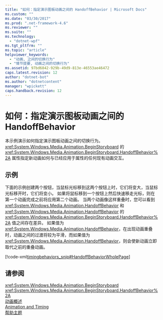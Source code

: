 ```yaml
---
title: "如何：指定演示图板动画之间的 HandoffBehavior | Microsoft Docs"
ms.custom: ""
ms.date: "03/30/2017"
ms.prod: ".net-framework-4.6"
ms.reviewer: ""
ms.suite: ""
ms.technology: 
  - "dotnet-wpf"
ms.tgt_pltfrm: ""
ms.topic: "article"
helpviewer_keywords: 
  - "动画, 之间的切换行为"
  - "情节提要, 动画之间的切换行为"
ms.assetid: 97bd6842-929b-49d9-813e-46553ae46472
caps.latest.revision: 12
author: "dotnet-bot"
ms.author: "dotnetcontent"
manager: "wpickett"
caps.handback.revision: 12
---
```

# 如何：指定演示图板动画之间的 HandoffBehavior
本示例演示如何指定演示图板动画之间的切换行为。  <xref:System.Windows.Media.Animation.BeginStoryboard> 的 <xref:System.Windows.Media.Animation.BeginStoryboard.HandoffBehavior%2A> 属性指定新动画如何与已经应用于属性的任何现有动画交互。  
  
## 示例  
 下面的示例创建两个按钮，当鼠标光标移到这两个按钮上时，它们将变大，当鼠标光标移开时，它们将变小。  如果将鼠标移到一个按钮上然后快速移走光标，则在第一个动画完成之前将应用第二个动画。  当两个动画像这样重叠时，您可以看到 <xref:System.Windows.Media.Animation.HandoffBehavior> 和 <xref:System.Windows.Media.Animation.HandoffBehavior> 的 <xref:System.Windows.Media.Animation.BeginStoryboard.HandoffBehavior%2A> 值之间存在差异。  如果值为 <xref:System.Windows.Media.Animation.HandoffBehavior>，在出现动画重叠时，动画之间的过渡将较为平滑，而如果值为 <xref:System.Windows.Media.Animation.HandoffBehavior>，则会使新动画立即取代之前的重叠动画。  
  
 [!code-xml[timingbehaviors_snip#HandoffBehaviorWholePage](../../../../samples/snippets/csharp/VS_Snippets_Wpf/timingbehaviors_snip/CSharp/HandoffBehaviorExample.xaml#handoffbehaviorwholepage)]  
  
## 请参阅  
 <xref:System.Windows.Media.Animation.BeginStoryboard>   
 <xref:System.Windows.Media.Animation.BeginStoryboard.HandoffBehavior%2A>   
 [动画概述](../../../../docs/framework/wpf/graphics-multimedia/animation-overview.md)   
 [Animation and Timing](http://msdn.microsoft.com/zh-cn/7d83765b-d5ae-41b1-b423-80206e1124aa)   
 [帮助主题](../../../../docs/framework/wpf/graphics-multimedia/animation-and-timing-how-to-topics.md)